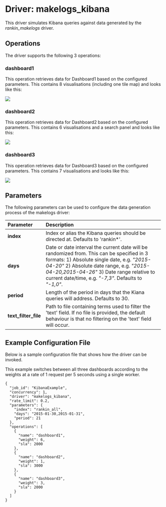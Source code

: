 # Driver: makelogs_kibana
This driver simulates Kibana queries against data generated by the *rankin_makelogs* driver.

## Operations
The driver supports the following 3 operations:

### dashboard1
This operation retrieves data for Dashboard1 based on the configured parameters. This contains 8 visualisations (including one tile map) and looks like this:

![
](./dashboard_images/dashboard1.png)

### dashboard2
This operation retrieves data for Dashboard2 based on the configured parameters. This contains 6 visualisations and a search panel and looks like this:

![
](./dashboard_images/dashboard2.png)

### dashboard3
This operation retrieves data for Dashboard3 based on the configured parameters. This contains 7 visualisations and looks like this:

![
](./dashboard_images/dashboard3.png)

## Parameters
The following parameters can be used to configure the data generation process of the makelogs driver:

Parameter | Description
:------------ | :------------
**index** | Index or alias the Kibana queries should be directed at. Defaults to 'rankin*'.
**days** | Date or date interval the current date will be randomized from. This can be specified in 3 formats: 1) Absolute single date, e.g. *"2015-04-20"* 2) Absolute date range, e.g. *"2015-04-20,2015-04-26"* 3) Date range relative to current date/time, e.g. *"-7,3"*. Defaults to *"-1,0"*.
**period** | Length of the period in days that the Kiana queries will address. Defaults to 30.
**text_filter_file** | Path to file containing terms used to filter the 'text' field. If no file is provided, the default behaviour is that no filtering on the 'text' field will occur.

## Example Configuration File
Below is a sample configuration file that shows how the driver can be invoked. 

This example switches between all three dashboards according to the weights at a rate of 1 request per 5 seconds using a single worker.

```
{
  "job_id": "KibanaExample",
  "concurrency": 1,
  "driver": "makelogs_kibana",
  "rate_limit": 0.2,
  "parameters": {
    "index": "rankin_all",
    "days": "2015-01-30,2015-01-31",
    "period": 21
  },
  "operations": [
    {
      "name": "dashboard1",
      "weight": 6,
      "sla": 2000
    },
    {
      "name": "dashboard2",
      "weight": 1,
      "sla": 3000
    },
    {
      "name": "dashboard3",
      "weight": 3,
      "sla": 2000
    }
  ]
}
```
